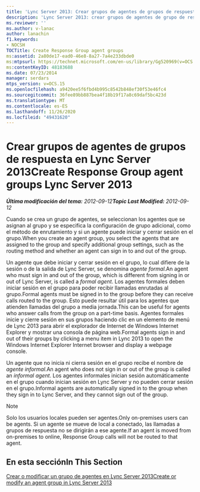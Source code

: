 ```yaml
---
title: 'Lync Server 2013: Crear grupos de agentes de grupos de respuesta'
description: 'Lync Server 2013: crear grupos de agentes de grupo de respuesta.'
ms.reviewer: ''
ms.author: v-lanac
author: lanachin
f1.keywords:
- NOCSH
TOCTitle: Create Response Group agent groups
ms:assetid: 2a80de17-ead0-46e8-8a27-7a4e233dbde0
ms:mtpsurl: https://technet.microsoft.com/en-us/library/Gg520969(v=OCS.15)
ms:contentKeyID: 48183688
ms.date: 07/23/2014
manager: serdars
mtps_version: v=OCS.15
ms.openlocfilehash: a9420ee5f6fbd4b995c8542b848ef30f53e46fc4
ms.sourcegitcommit: 36fee89bb887bea4f18b19f17a8c69daf5bc423d
ms.translationtype: MT
ms.contentlocale: es-ES
ms.lasthandoff: 11/26/2020
ms.locfileid: "49431620"
---
```

# <a name="create-response-group-agent-groups-lync-server-2013"></a><span data-ttu-id="9a920-103">Crear grupos de agentes de grupos de respuesta en Lync Server 2013</span><span class="sxs-lookup"><span data-stu-id="9a920-103">Create Response Group agent groups Lync Server 2013</span></span>

<div data-xmlns="http://www.w3.org/1999/xhtml">

<div class="topic" data-xmlns="http://www.w3.org/1999/xhtml" data-msxsl="urn:schemas-microsoft-com:xslt" data-cs="https://msdn.microsoft.com/">

<div data-asp="https://msdn2.microsoft.com/asp">



</div>

<div id="mainSection">

<div id="mainBody"><span data-ttu-id="9a920-104">

<span> </span></span><span class="sxs-lookup"><span data-stu-id="9a920-104">

<span> </span></span></span>

<span data-ttu-id="9a920-105">_**Última modificación del tema:** 2012-09-12_</span><span class="sxs-lookup"><span data-stu-id="9a920-105">_**Topic Last Modified:** 2012-09-12_</span></span>

<span data-ttu-id="9a920-106">Cuando se crea un grupo de agentes, se seleccionan los agentes que se asignan al grupo y se especifica la configuración de grupo adicional, como el método de enrutamiento y si un agente puede iniciar y cerrar sesión en el grupo.</span><span class="sxs-lookup"><span data-stu-id="9a920-106">When you create an agent group, you select the agents that are assigned to the group and specify additional group settings, such as the routing method and whether an agent can sign in to and out of the group.</span></span>

<span data-ttu-id="9a920-107">Un agente que debe iniciar y cerrar sesión en el grupo, lo cual difiere de la sesión o de la salida de Lync Server, se denomina *agente formal*.</span><span class="sxs-lookup"><span data-stu-id="9a920-107">An agent who must sign in and out of the group, which is different from signing in or out of Lync Server, is called a *formal agent*.</span></span> <span data-ttu-id="9a920-108">Los agentes formales deben iniciar sesión en el grupo para poder recibir llamadas enrutadas al grupo.</span><span class="sxs-lookup"><span data-stu-id="9a920-108">Formal agents must be signed in to the group before they can receive calls routed to the group.</span></span> <span data-ttu-id="9a920-109">Esto puede resultar útil para los agentes que atienden llamadas del grupo a media jornada.</span><span class="sxs-lookup"><span data-stu-id="9a920-109">This can be useful for agents who answer calls from the group on a part-time basis.</span></span> <span data-ttu-id="9a920-110">Agentes formales inicie y cierre sesión en sus grupos haciendo clic en un elemento de menú de Lync 2013 para abrir el explorador de Internet de Windows Internet Explorer y mostrar una consola de página web.</span><span class="sxs-lookup"><span data-stu-id="9a920-110">Formal agents sign in and out of their groups by clicking a menu item in Lync 2013 to open the Windows Internet Explorer Internet browser and display a webpage console.</span></span>

<span data-ttu-id="9a920-111">Un agente que no inicia ni cierra sesión en el grupo recibe el nombre de  *agente informal*.</span><span class="sxs-lookup"><span data-stu-id="9a920-111">An agent who does not sign in or out of the group is called an *informal agent*.</span></span> <span data-ttu-id="9a920-112">Los agentes informales inician sesión automáticamente en el grupo cuando inician sesión en Lync Server y no pueden cerrar sesión en el grupo.</span><span class="sxs-lookup"><span data-stu-id="9a920-112">Informal agents are automatically signed in to the group when they sign in to Lync Server, and they cannot sign out of the group.</span></span>

<div>


> [!NOTE]  
> <span data-ttu-id="9a920-113">Solo los usuarios locales pueden ser agentes.</span><span class="sxs-lookup"><span data-stu-id="9a920-113">Only on-premises users can be agents.</span></span> <span data-ttu-id="9a920-114">Si un agente se mueve de local a conectado, las llamadas a grupos de respuesta no se dirigirán a ese agente.</span><span class="sxs-lookup"><span data-stu-id="9a920-114">If an agent is moved from on-premises to online, Response Group calls will not be routed to that agent.</span></span>



</div>

<div>

## <a name="in-this-section"></a><span data-ttu-id="9a920-115">En esta sección</span><span class="sxs-lookup"><span data-stu-id="9a920-115">In This Section</span></span>

[<span data-ttu-id="9a920-116">Crear o modificar un grupo de agentes en Lync Server 2013</span><span class="sxs-lookup"><span data-stu-id="9a920-116">Create or modify an agent group in Lync Server 2013</span></span>](lync-server-2013-create-or-modify-an-agent-group.md)

<span data-ttu-id="9a920-117"></div>

</div>

<span> </span>

</div>

</div>

</span><span class="sxs-lookup"><span data-stu-id="9a920-117"></div>

</div>

<span> </span>

</div>

</div>

</span></span></div>

